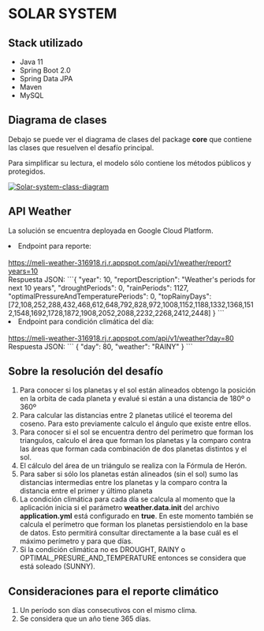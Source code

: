 <h1> SOLAR SYSTEM </h1>

<h2> Stack utilizado </h2>

<ul>
  <li>Java 11</li>
  <li>Spring Boot 2.0</li>
  <li>Spring Data JPA</li>
  <li>Maven</li>
  <li>MySQL</li>
</ul>

<h2> Diagrama de clases </h2>
<p> Debajo se puede ver el diagrama de clases del package <strong>core</strong> que contiene las clases que resuelven el desafío principal. </p>
<p> Para simplificar su lectura, el modelo sólo contiene los métodos públicos y protegidos. </p>

<a href='https://postimg.cc/XZbKxPK1' target='_blank'><img src='https://i.postimg.cc/fb3HWnVs/Solar-system-class-diagram.png' border='0' alt='Solar-system-class-diagram'/></a>

<h2>API Weather</h2>

La solución se encuentra deployada en Google Cloud Platform.

<li>Endpoint para reporte:</li>
<br>
<a href='https://meli-weather-316918.rj.r.appspot.com/api/v1/weather/report?years=10'>https://meli-weather-316918.rj.r.appspot.com/api/v1/weather/report?years=10</a>
<br>
Respuesta JSON:
```{
    "year": 10,
    "reportDescription": "Weather's periods for next 10 years",
    "droughtPeriods": 0,
    "rainPeriods": 1127,
    "optimalPressureAndTemperaturePeriods": 0,
    "topRainyDays": [72,108,252,288,432,468,612,648,792,828,972,1008,1152,1188,1332,1368,1512,1548,1692,1728,1872,1908,2052,2088,2232,2268,2412,2448]
    }
```

<li>Endpoint para condición climática del día: </li>
<br>
<a href='https://meli-weather-316918.rj.r.appspot.com/api/v1/weather?day=80'>https://meli-weather-316918.rj.r.appspot.com/api/v1/weather?day=80</a>
<br>
Respuesta JSON:
```
{
    "day": 80,
    "weather": "RAINY"
}
```
<h2>Sobre la resolución del desafío</h2>
<ol>
    <li>Para conocer si los planetas y el sol están alineados obtengo la posición en la orbita de cada planeta y evalué si están a una distancia de 180º o 360º </li>
    <li>Para calcular las distancias entre 2 planetas utilicé el teorema del coseno. Para esto previamente calculo el ángulo que existe entre ellos.</li>
    <li>Para conocer si el sol se encuentra dentro del perímetro que forman los triangulos, calculo el área que forman los planetas y la comparo contra las áreas que forman cada combinación de dos planetas distintos y el sol.</li>
    <li>El cálculo del área de un triángulo se realiza con la Fórmula de Herón.</li>
    <li>Para saber si sólo los planetas están alineados (sin el sol) sumo las distancias intermedias entre los planetas y la comparo contra la distancia entre el primer y último planeta </li>
  <li> La condición climática para cada día se calcula al momento que la aplicación inicia si el parámetro <strong>weather.data.init</strong> del archivo <strong>application.yml</strong> está configurado en <strong>true</strong>. En este momento también se calcula el perímetro que forman los planetas persistiendolo en la base de datos. Esto permitirá consultar directamente a la base cuál es el máximo perímetro y para que días. </li>
  <li> Si la condición climática no es DROUGHT, RAINY o OPTIMAL_PRESURE_AND_TEMPERATURE entonces se considera que está soleado (SUNNY). </li>
</ol>

<h2>Consideraciones para el reporte climático</h2>
<ol>
  <li> Un período son días consecutivos con el mismo clima. </li>
  <li> Se considera que un año tiene 365 días. </li>
</ol>
